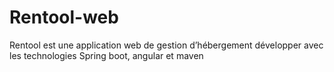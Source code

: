 # Rentool-web
Rentool est une application web de gestion d’hébergement développer avec les technologies Spring boot, angular et maven
